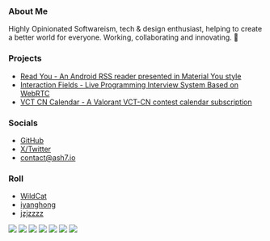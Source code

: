 ### About Me

Highly Opinionated Softwareism, tech & design enthusiast, helping to create a better world for everyone. Working, collaborating and innovating. 🤔

### Projects

- [Read You - An Android RSS reader presented in Material You style](https://github.com/Ashinch/ReadYou)
- [Interaction Fields - Live Programming Interview System Based on WebRTC](https://github.com/Ashinch/interaction-fields)
- [VCT CN Calendar - A Valorant VCT-CN contest calendar subscription](https://github.com/Ashinch/vct-cn-calendar-subscription)

### Socials

- [GitHub](https://github.com/Ashinch)
- [X/Twitter](https://x.com/Ashinch7)
- [contact@ash7.io](mailto:contact@ash7.io)

### Roll

- [WildCat](https://blog.wildcat.io/)
- [iyanghong](http://www.iyanghong.cn/)
- [jzjzzzz](http://jzjzzzz.cn/)

<div class="achievement">
    <img src="https://github.githubassets.com/images/modules/profile/achievements/galaxy-brain-default.png"/>
    <img src="https://github.githubassets.com/images/modules/profile/achievements/yolo-default.png"/>
    <img src="https://github.githubassets.com/images/modules/profile/achievements/pair-extraordinaire-default.png"/>
    <img src="https://github.githubassets.com/images/modules/profile/achievements/quickdraw-default.png"/>
    <img src="https://github.githubassets.com/images/modules/profile/achievements/starstruck-default.png"/>
    <img src="https://github.githubassets.com/images/modules/profile/achievements/pull-shark-default.png"/>
    <img src="https://github.githubassets.com/images/modules/profile/achievements/arctic-code-vault-contributor-default.png"/>
</div>
